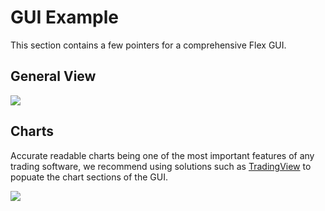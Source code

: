 # GUI Example

This section contains a few pointers for a comprehensive Flex GUI.

## General View

![](../.gitbook/assets/flex\_gui.png)

## Charts

Accurate readable charts being one of the most important features of any trading software, we recommend using solutions such as [TradingView](https://www.tradingview.com) to popuate the chart sections of the GUI.

![](../.gitbook/assets/flex\_graphs.png)
